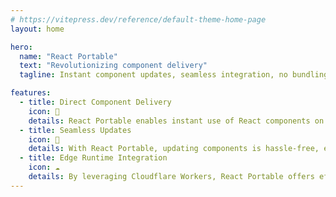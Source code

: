 ```yaml
---
# https://vitepress.dev/reference/default-theme-home-page
layout: home

hero:
  name: "React Portable"
  text: "Revolutionizing component delivery"
  tagline: Instant component updates, seamless integration, no bundling needed.

features:
  - title: Direct Component Delivery
    icon: 🚚
    details: React Portable enables instant use of React components on any website, bypassing the need for bundling and reducing development time.
  - title: Seamless Updates
    icon: 🔋
    details: With React Portable, updating components is hassle-free, eliminating the need for application rebuilding and minimizing development costs.
  - title: Edge Runtime Integration
    icon: ☁️
    details: By leveraging Cloudflare Workers, React Portable offers efficient component delivery without the drawbacks of iframes, resulting in improved performance and user experience.
---
```


